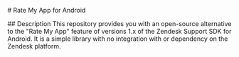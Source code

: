 # Rate My App for Android

## Description
This repository provides you with an open-source alternative to the "Rate My App" feature of versions
1.x of the Zendesk Support SDK for Android. It is a simple library with no integration with or 
dependency on the Zendesk platform. 